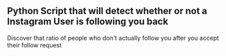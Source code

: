 Python Script that will detect whether or not a Instagram User is following you back 
------------------------------------------------------------------------------------
Discover that ratio of people who don't actually follow you after you accept their follow request
